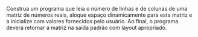 Construa um programa que leia o número de linhas e de colunas de uma matriz de números reais,
aloque espaço dinamicamente para esta matriz e a inicialize com valores fornecidos pelo usuário.
Ao final, o programa deverá retornar a matriz na saída padrão com layout apropriado.